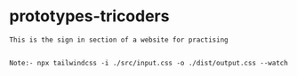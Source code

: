 # prototypes-tricoders
    This is the sign in section of a website for practising


    Note:- npx tailwindcss -i ./src/input.css -o ./dist/output.css --watch
